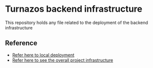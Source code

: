 # Turnazos backend infrastructure

This repository holds any file related to the deployment of the backend infrastructure

## Reference

-   [Refer here to local deployment](./docs/local_deployment.md)
-   [Refer here to see the overall project infrastructure](./docs/infrastructure.md)
